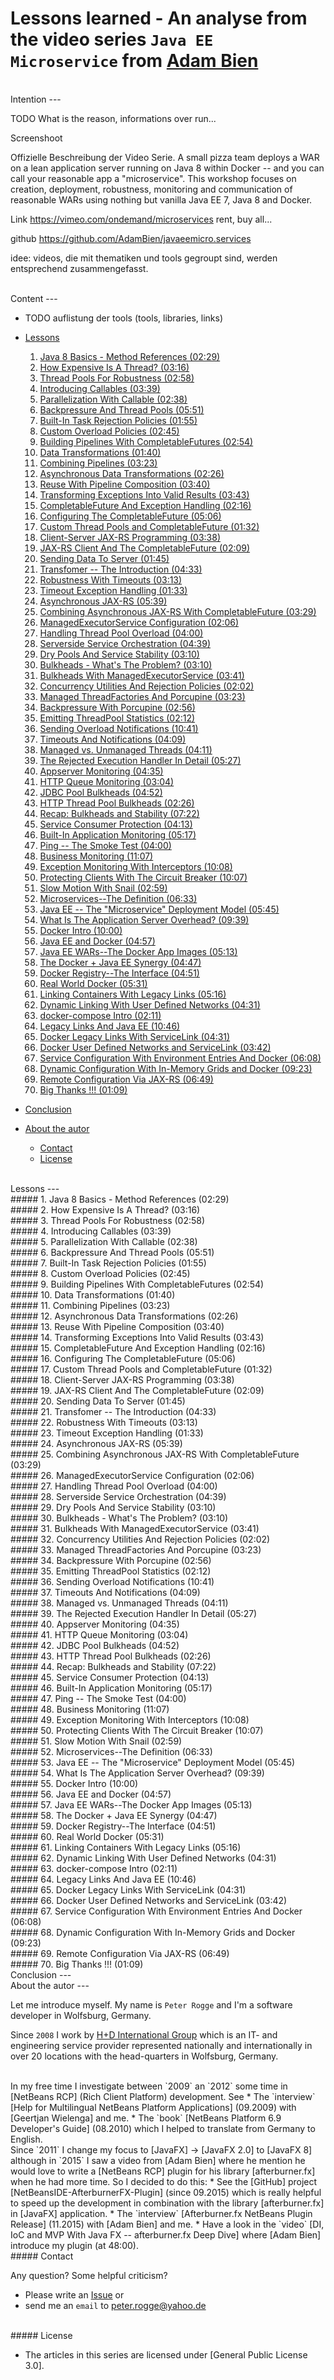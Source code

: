Lessons learned - An analyse from the video series `Java EE Microservice` from [Adam Bien]
===



<br />
Intention
---

TODO What is the reason, informations over run...

Screenshoot

Offizielle Beschreibung der Video Serie.
A small pizza team deploys a WAR on a lean application server running on Java 8 
within Docker -- and you can call your reasonable app a "microservice". This 
workshop focuses on creation, deployment, robustness, monitoring and communication 
of reasonable WARs using nothing but vanilla Java EE 7, Java 8 and Docker.

Link https://vimeo.com/ondemand/microservices
rent, buy all...

github https://github.com/AdamBien/javaeemicro.services

idee: videos, die mit thematiken und tools gegroupt sind, werden entsprechend 
      zusammengefasst.



<br />
Content
---

* TODO auflistung der tools (tools, libraries, links)
* [Lessons](#Lessons)
    1. [Java 8 Basics - Method References &#40;02:29&#41;](#Lesson1)
    2. [How Expensive Is A Thread? &#40;03:16&#41;](#Lesson2)
    3. [Thread Pools For Robustness &#40;02:58&#41;](#Lesson3)
    4. [Introducing Callables &#40;03:39&#41;](#Lesson4)
    5. [Parallelization With Callable &#40;02:38&#41;](#Lesson5)
    6. [Backpressure And Thread Pools &#40;05:51&#41;](#Lesson6)
    7. [Built-In Task Rejection Policies &#40;01:55&#41;](#Lesson7)
    8. [Custom Overload Policies &#40;02:45&#41;](#Lesson8)
    9. [Building Pipelines With CompletableFutures &#40;02:54&#41;](#Lesson9)
    10. [Data Transformations &#40;01:40&#41;](#Lesson10)
    11. [Combining Pipelines &#40;03:23&#41;](#Lesson11)
    12. [Asynchronous Data Transformations &#40;02:26&#41;](#Lesson12)
    13. [Reuse With Pipeline Composition &#40;03:40&#41;](#Lesson13)
    14. [Transforming Exceptions Into Valid Results &#40;03:43&#41;](#Lesson14)
    15. [CompletableFuture And Exception Handling &#40;02:16&#41;](#Lesson15)
    16. [Configuring The CompletableFuture &#40;05:06&#41;](#Lesson16)
    17. [Custom Thread Pools and CompletableFuture &#40;01:32&#41;](#Lesson17)
    18. [Client-Server JAX-RS Programming &#40;03:38&#41;](#Lesson18)
    19. [JAX-RS Client And The CompletableFuture &#40;02:09&#41;](#Lesson19)
    20. [Sending Data To Server &#40;01:45&#41;](#Lesson20)
    21. [Transfomer -- The Introduction &#40;04:33&#41;](#Lesson21)
    22. [Robustness With Timeouts &#40;03:13&#41;](#Lesson22)
    23. [Timeout Exception Handling &#40;01:33&#41;](#Lesson23)
    24. [Asynchronous JAX-RS &#40;05:39&#41;](#Lesson24)
    25. [Combining Asynchronous JAX-RS With CompletableFuture &#40;03:29&#41;](#Lesson25)
    26. [ManagedExecutorService Configuration &#40;02:06&#41;](#Lesson26)
    27. [Handling Thread Pool Overload &#40;04:00&#41;](#Lesson27)
    28. [Serverside Service Orchestration &#40;04:39&#41;](#Lesson28)
    29. [Dry Pools And Service Stability &#40;03:10&#41;](#Lesson29)
    30. [Bulkheads - What's The Problem? &#40;03:10&#41;](#Lesson30)
    31. [Bulkheads With ManagedExecutorService &#40;03:41&#41;](#Lesson31)
    32. [Concurrency Utilities And Rejection Policies &#40;02:02&#41;](#Lesson32)
    33. [Managed ThreadFactories And Porcupine &#40;03:23&#41;](#Lesson33)
    34. [Backpressure With Porcupine &#40;02:56&#41;](#Lesson34)
    35. [Emitting ThreadPool Statistics &#40;02:12&#41;](#Lesson35)
    36. [Sending Overload Notifications &#40;10:41&#41;](#Lesson36)
    37. [Timeouts And Notifications &#40;04:09&#41;](#Lesson37)
    38. [Managed vs. Unmanaged Threads &#40;04:11&#41;](#Lesson38)
    39. [The Rejected Execution Handler In Detail &#40;05:27&#41;](#Lesson39)
    40. [Appserver Monitoring &#40;04:35&#41;](#Lesson40)
    41. [HTTP Queue Monitoring &#40;03:04&#41;](#Lesson41)
    42. [JDBC Pool Bulkheads &#40;04:52&#41;](#Lesson42)
    43. [HTTP Thread Pool Bulkheads &#40;02:26&#41;](#Lesson43)
    44. [Recap: Bulkheads and Stability &#40;07:22&#41;](#Lesson44)
    45. [Service Consumer Protection &#40;04:13&#41;](#Lesson45)
    46. [Built-In Application Monitoring &#40;05:17&#41;](#Lesson46)
    47. [Ping -- The Smoke Test &#40;04:00&#41;](#Lesson47)
    48. [Business Monitoring &#40;11:07&#41;](#Lesson48)
    49. [Exception Monitoring With Interceptors &#40;10:08&#41;](#Lesson49)
    50. [Protecting Clients With The Circuit Breaker &#40;10:07&#41;](#Lesson50)
    51. [Slow Motion With Snail &#40;02:59&#41;](#Lesson51)
    52. [Microservices--The Definition &#40;06:33&#41;](#Lesson52)
    53. [Java EE -- The "Microservice" Deployment Model &#40;05:45&#41;](#Lesson53)
    54. [What Is The Application Server Overhead? &#40;09:39&#41;](#Lesson54)
    55. [Docker Intro &#40;10:00&#41;](#Lesson55)
    56. [Java EE and Docker &#40;04:57&#41;](#Lesson56)
    57. [Java EE WARs--The Docker App Images &#40;05:13&#41;](#Lesson57)
    58. [The Docker + Java EE Synergy &#40;04:47&#41;](#Lesson58)
    59. [Docker Registry--The Interface &#40;04:51&#41;](#Lesson59)
    60. [Real World Docker &#40;05:31&#41;](#Lesson60)
    61. [Linking Containers With Legacy Links &#40;05:16&#41;](#Lesson61)
    62. [Dynamic Linking With User Defined Networks &#40;04:31&#41;](#Lesson62)
    63. [docker-compose Intro &#40;02:11&#41;](#Lesson63)
    64. [Legacy Links And Java EE &#40;10:46&#41;](#Lesson64)
    65. [Docker Legacy Links With ServiceLink &#40;04:31&#41;](#Lesson65)
    66. [Docker User Defined Networks and ServiceLink &#40;03:42&#41;](#Lesson66)
    67. [Service Configuration With Environment Entries And Docker &#40;06:08&#41;](#Lesson67)
    68. [Dynamic Configuration With In-Memory Grids and Docker &#40;09:23&#41;](#Lesson68)
    69. [Remote Configuration Via JAX-RS &#40;06:49&#41;](#Lesson69)
    70. [Big Thanks !!! &#40;01:09&#41;](#Lesson70)
* [Conclusion](#Conclusion)

* [About the autor](#Autor)
    * [Contact](#Contact)
    * [License](#License)


<br />
Lessons<a name="Lessons" />
---  



<br />
##### 1. Java 8 Basics - Method References &#40;02:29&#41;<a name="Lesson1" />


<br />
##### 2. How Expensive Is A Thread? &#40;03:16&#41;<a name="Lesson2" />


<br />
##### 3. Thread Pools For Robustness &#40;02:58&#41;<a name="Lesson3" />


<br />
##### 4. Introducing Callables &#40;03:39&#41;<a name="Lesson4" />


<br />
##### 5. Parallelization With Callable &#40;02:38&#41;<a name="Lesson5" />


<br />
##### 6. Backpressure And Thread Pools &#40;05:51&#41;<a name="Lesson6" />


<br />
##### 7. Built-In Task Rejection Policies &#40;01:55&#41;<a name="Lesson7" />


<br />
##### 8. Custom Overload Policies &#40;02:45&#41;<a name="Lesson8" />


<br />
##### 9. Building Pipelines With CompletableFutures &#40;02:54&#41;<a name="Lesson9" />


<br />
##### 10. Data Transformations &#40;01:40&#41;<a name="Lesson10" />


<br />
##### 11. Combining Pipelines &#40;03:23&#41;<a name="Lesson11" />


<br />
##### 12. Asynchronous Data Transformations &#40;02:26&#41;<a name="Lesson12" />


<br />
##### 13. Reuse With Pipeline Composition &#40;03:40&#41;<a name="Lesson13" />


<br />
##### 14. Transforming Exceptions Into Valid Results &#40;03:43&#41;<a name="Lesson14" />


<br />
##### 15. CompletableFuture And Exception Handling &#40;02:16&#41;<a name="Lesson15" />


<br />
##### 16. Configuring The CompletableFuture &#40;05:06&#41;<a name="Lesson16" />


<br />
##### 17. Custom Thread Pools and CompletableFuture &#40;01:32&#41;<a name="Lesson17" />


<br />
##### 18. Client-Server JAX-RS Programming &#40;03:38&#41;<a name="Lesson18" />


<br />
##### 19. JAX-RS Client And The CompletableFuture &#40;02:09&#41;<a name="Lesson19" />


<br />
##### 20. Sending Data To Server &#40;01:45&#41;<a name="Lesson20" />


<br />
##### 21. Transfomer -- The Introduction &#40;04:33&#41;<a name="Lesson21" />


<br />
##### 22. Robustness With Timeouts &#40;03:13&#41;<a name="Lesson22" />


<br />
##### 23. Timeout Exception Handling &#40;01:33&#41;<a name="Lesson23" />


<br />
##### 24. Asynchronous JAX-RS &#40;05:39&#41;<a name="Lesson24" />


<br />
##### 25. Combining Asynchronous JAX-RS With CompletableFuture &#40;03:29&#41;<a name="Lesson25" />


<br />
##### 26. ManagedExecutorService Configuration &#40;02:06&#41;<a name="Lesson26" />


<br />
##### 27. Handling Thread Pool Overload &#40;04:00&#41;<a name="Lesson27" />


<br />
##### 28. Serverside Service Orchestration &#40;04:39&#41;<a name="Lesson28" />


<br />
##### 29. Dry Pools And Service Stability &#40;03:10&#41;<a name="Lesson29" />


<br />
##### 30. Bulkheads - What's The Problem? &#40;03:10&#41;<a name="Lesson30" />


<br />
##### 31. Bulkheads With ManagedExecutorService &#40;03:41&#41;<a name="Lesson31" />


<br />
##### 32. Concurrency Utilities And Rejection Policies &#40;02:02&#41;<a name="Lesson32" />


<br />
##### 33. Managed ThreadFactories And Porcupine &#40;03:23&#41;<a name="Lesson33" />


<br />
##### 34. Backpressure With Porcupine &#40;02:56&#41;<a name="Lesson34" />


<br />
##### 35. Emitting ThreadPool Statistics &#40;02:12&#41;<a name="Lesson35" />


<br />
##### 36. Sending Overload Notifications &#40;10:41&#41;<a name="Lesson36" />


<br />
##### 37. Timeouts And Notifications &#40;04:09&#41;<a name="Lesson37" />


<br />
##### 38. Managed vs. Unmanaged Threads &#40;04:11&#41;<a name="Lesson38" />


<br />
##### 39. The Rejected Execution Handler In Detail &#40;05:27&#41;<a name="Lesson39" />


<br />
##### 40. Appserver Monitoring &#40;04:35&#41;<a name="Lesson40" />


<br />
##### 41. HTTP Queue Monitoring &#40;03:04&#41;<a name="Lesson41" />


<br />
##### 42. JDBC Pool Bulkheads &#40;04:52&#41;<a name="Lesson42" />


<br />
##### 43. HTTP Thread Pool Bulkheads &#40;02:26&#41;<a name="Lesson43" />


<br />
##### 44. Recap: Bulkheads and Stability &#40;07:22&#41;<a name="Lesson44" />


<br />
##### 45. Service Consumer Protection &#40;04:13&#41;<a name="Lesson45" />


<br />
##### 46. Built-In Application Monitoring &#40;05:17&#41;<a name="Lesson46" />


<br />
##### 47. Ping -- The Smoke Test &#40;04:00&#41;<a name="Lesson47" />


<br />
##### 48. Business Monitoring &#40;11:07&#41;<a name="Lesson48" />


<br />
##### 49. Exception Monitoring With Interceptors &#40;10:08&#41;<a name="Lesson49" />


<br />
##### 50. Protecting Clients With The Circuit Breaker &#40;10:07&#41;<a name="Lesson50" />


<br />
##### 51. Slow Motion With Snail &#40;02:59&#41;<a name="Lesson51" />


<br />
##### 52. Microservices--The Definition &#40;06:33&#41;<a name="Lesson52" />


<br />
##### 53. Java EE -- The "Microservice" Deployment Model &#40;05:45&#41;<a name="Lesson53" />


<br />
##### 54. What Is The Application Server Overhead? &#40;09:39&#41;<a name="Lesson54" />


<br />
##### 55. Docker Intro &#40;10:00&#41;<a name="Lesson55" />


<br />
##### 56. Java EE and Docker &#40;04:57&#41;<a name="Lesson56" />


<br />
##### 57. Java EE WARs--The Docker App Images &#40;05:13&#41;<a name="Lesson57" />


<br />
##### 58. The Docker + Java EE Synergy &#40;04:47&#41;<a name="Lesson58" />


<br />
##### 59. Docker Registry--The Interface &#40;04:51&#41;<a name="Lesson59" />


<br />
##### 60. Real World Docker &#40;05:31&#41;<a name="Lesson60" />


<br />
##### 61. Linking Containers With Legacy Links &#40;05:16&#41;<a name="Lesson61" />


<br />
##### 62. Dynamic Linking With User Defined Networks &#40;04:31&#41;<a name="Lesson62" />


<br />
##### 63. docker-compose Intro &#40;02:11&#41;<a name="Lesson63" />


<br />
##### 64. Legacy Links And Java EE &#40;10:46&#41;<a name="Lesson64" />


<br />
##### 65. Docker Legacy Links With ServiceLink &#40;04:31&#41;<a name="Lesson65" />


<br />
##### 66. Docker User Defined Networks and ServiceLink &#40;03:42&#41;<a name="Lesson66" />


<br />
##### 67. Service Configuration With Environment Entries And Docker &#40;06:08&#41;<a name="Lesson67" />


<br />
##### 68. Dynamic Configuration With In-Memory Grids and Docker &#40;09:23&#41;<a name="Lesson68" />


<br />
##### 69. Remote Configuration Via JAX-RS &#40;06:49&#41;<a name="Lesson69" />


<br />
##### 70. Big Thanks !!! &#40;01:09&#41;<a name="Lesson70" />



<br />
Conclusion<a name="Conclusion" />
---



<br />
About the autor<a name="Autor" />
---

Let me introduce myself. My name is `Peter Rogge` and I'm a software developer 
in Wolfsburg, Germany.

Since `2008` I work by [H+D International Group] which is an IT- and engineering 
service provider represented nationally and internationally in over 20 locations 
with the head-quarters in Wolfsburg, Germany.


<br />
In my free time I investigate between `2009` an `2012` some time in [NetBeans RCP] &#40;Rich 
Client Platform&#41; development.  
See  
* The `interview` [Help for Multilingual NetBeans Platform Applications] &#40;09.2009&#41; with 
  [Geertjan Wielenga] and me.
* The `book` [NetBeans Platform 6.9 Developer's Guide] &#40;08.2010&#41; which I helped to 
  translate from Germany to English.

<br />
Since `2011` I change my focus to [JavaFX] -> [JavaFX 2.0] to [JavaFX 8] although in `2015` 
I saw a video from [Adam Bien] where he mention he would love to write a [NetBeans RCP] 
plugin for his library [afterburner.fx] when he had more time.  
So I decided to do this:
* See the [GitHub] project [NetBeansIDE-AfterburnerFX-Plugin] &#40;since 09.2015&#41; which is 
  really helpful to speed up the development in combination with the library [afterburner.fx]
  in [JavaFX] application.
* The `interview` [Afterburner.fx NetBeans Plugin Release] &#40;11.2015&#41; with [Adam Bien] and me.
* Have a look in the `video` [DI, IoC and MVP With Java FX -- afterburner.fx Deep Dive] where 
  [Adam Bien] introduce my plugin &#40;at 48:00&#41;.


<br />
##### Contact<a name="Contact" />

Any question? Some helpful criticism?
* Please write an [Issue] or
* send me an `email` to <peter.rogge@yahoo.de>


<br />
##### License<a name="License" />

* The articles in this series are licensed under [General Public License 3.0].



[//]: # (Images)



[//]: # (Links)

[Adam Bien]:http://www.adam-bien.com/roller/abien/
[afterburner.fx]:https://github.com/AdamBien/afterburner.fx
[Afterburner.fx NetBeans Plugin Release]:http://www.adam-bien.com/roller/abien/entry/afterburner_fx_netbeans_plugin_release
[DI, IoC and MVP With Java FX -- afterburner.fx Deep Dive]:https://www.youtube.com/watch?v=WsV7kSSSOGs
[Geertjan Wielenga]:https://blogs.oracle.com/geertjan/entry/welcome_to_me
[GitHub]:https://github.com/
[H+D International Group]:https://www.hud.de/en/
[Help for Multilingual NetBeans Platform Applications]:https://dzone.com/articles/multilingual-netbeans-platform-applications
[Issue]:https://github.com/Naoghuman/articles/issues
[JavaFX]:http://docs.oracle.com/javase/8/javase-clienttechnologies.htm
[JavaFX 2.0]:https://en.wikipedia.org/wiki/JavaFX#JavaFX_2.0
[JavaFX 8]:https://en.wikipedia.org/wiki/JavaFX#JavaFX_8
[NetBeans Platform 6.9 Developer's Guide]:https://www.packtpub.com/application-development/netbeans-platform-69-developers-guide
[NetBeans RCP]:https://netbeans.org/kb/trails/platform.html
[NetBeansIDE-AfterburnerFX-Plugin]:https://github.com/Naoghuman/NetBeansIDE-AfterburnerFX-Plugin
